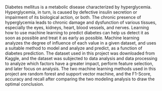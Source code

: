 Diabetes mellitus is a metabolic disease characterized by hyperglycemia. Hyperglycemia, in turn, is caused by defective insulin secretion or impairment of its biological action, or both. The chronic presence of hyperglycemia leads to chronic damage and dysfunction of various tissues, especially the eyes, kidneys, heart, blood vessels, and nerves. Learning how to use machine learning to predict diabetes can help us detect it as soon as possible and treat it as early as possible. Machine learning analyzes the degree of influence of each value in a given dataset, and uses a suitable method to model and analyze and predict, as a function of diabetes prediction. The dataset used in this project was downloaded from Kaggle, and the dataset was subjected to data analysis and data processing to analyze which factors have a greater impact, perform feature selection, and later focus on analysis. The two machine learning methods used in this project are random forest and support vector machine, and the F1-Score, accuracy and recall after comparing the two modeling analysis to draw the optimal conclusion.
